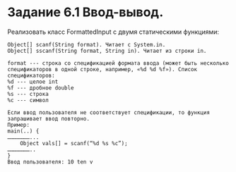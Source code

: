 # Задание 6.1 Ввод-вывод.

Реализовать класс FormattedInput с двумя статическими функциями:

```text
Object[] scanf(String format). Читает с System.in.
Object[] sscanf(String format, String in). Читает из строки in.

format --- строка со спецификацией формата ввода (может быть несколько спецификаторов в одной строке, например, «%d %d %f»). Список спецификаторов:
%d --- целое int
%f --- дробное double
%s --- строка
%c --- символ

Если ввод пользователя не соответствует спецификации, то функция запрашивает ввод повторно.
Пример:
main(..) {
…………………...
    Object vals[] = scanf(“%d %s %c”);
…………………..
}
Ввод пользователя: 10 ten v
```


